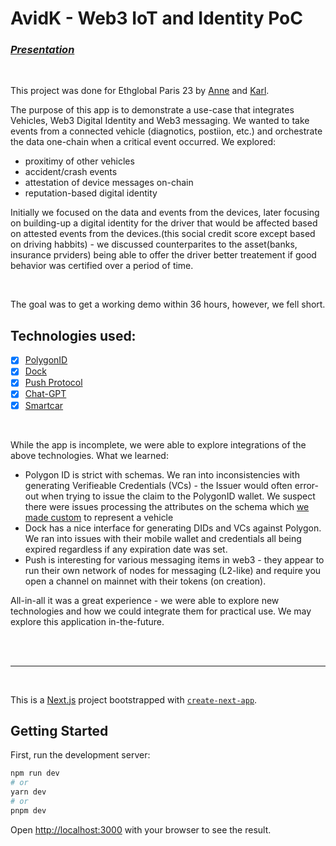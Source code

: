 # AvidK - Web3 IoT and Identity PoC

### [*Presentation*](https://onedrive.live.com/edit.aspx?resid=A24E7A71DA64BC75!15451&ithint=file%2cpptx&authkey=!AGerZ83788H1oIg)

<br>

This project was done for Ethglobal Paris 23 by [Anne](https://github.com/annejungers) and [Karl](https://github.com/kmozurkewich).

The purpose of this app is to demonstrate a use-case that integrates Vehicles, Web3 Digital Identity and Web3 messaging.  We wanted to take events from a connected vehicle (diagnotics, postiion, etc.) and orchestrate the data one-chain when a critical event occurred.  We explored:
* proxitimy of other vehicles
* accident/crash events
* attestation of device messages on-chain
* reputation-based digital identity 

Initially we focused on the data and events from the devices, later focusing on building-up a digital identity for the driver that would be affected based on attested events from the devices.(this social credit score except based on driving habbits) - we discussed counterparites to the asset(banks, insurance prviders) being able to offer the driver better treatement if good behavior was certified over a period of time.

<br>

The goal was to get a working demo within 36 hours, however, we fell short.


## Technologies used:
- [x] [PolygonID](https://polygon.technology/polygon-id)
- [x] [Dock](https://www.dock.io/)
- [x] [Push Protocol](https://www.push.org)
- [x] [Chat-GPT](https://platform.openai.com/overview)
- [x] [Smartcar](https://www.smartcar.com)

<br>

While the app is incomplete, we were able to explore integrations of the above technologies.  What we learned:

* Polygon ID is strict with schemas.  We ran into inconsistencies with generating Verifieable Credentials (VCs) - the Issuer would often error-out when trying to issue the claim to the PolygonID wallet.  We suspect there were issues processing the attributes on the schema which [we made custom](https://schema-builder.polygonid.me/schemas/f053b40d-735f-4931-82e8-f1d44a726bb2) to represent a vehicle 
* Dock has a nice interface for generating DIDs and VCs against Polygon.  We ran into issues with their mobile wallet and credentials all being expired regardless if any expiration date was set.
* Push is interesting for various messaging items in web3 - they appear to run their own network of nodes for messaging (L2-like) and require you open a channel on mainnet with their tokens (on creation). 

All-in-all it was a great experience - we were able to explore  new technologies and how we could integrate them for practical use.  We may explore this application in-the-future.

<br><br>

---
<br>

This is a [Next.js](https://nextjs.org/) project bootstrapped with [`create-next-app`](https://github.com/vercel/next.js/tree/canary/packages/create-next-app).

## Getting Started

First, run the development server:

```bash
npm run dev
# or
yarn dev
# or
pnpm dev
```

Open [http://localhost:3000](http://localhost:3000) with your browser to see the result.
